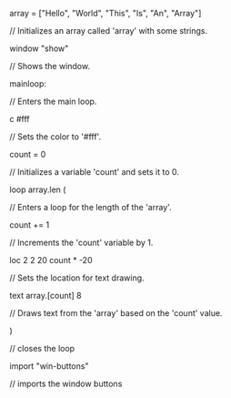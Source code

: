 array = ["Hello", "World", "This", "Is", "An", "Array"]

// Initializes an array called 'array' with some strings.

window "show"

// Shows the window.

mainloop:

// Enters the main loop.

c #fff

// Sets the color to '#fff'.

count = 0

// Initializes a variable 'count' and sets it to 0.

loop array.len (

// Enters a loop for the length of the 'array'.

count += 1

// Increments the 'count' variable by 1.

loc 2 2 20 count * -20

// Sets the location for text drawing.

text array.[count] 8

// Draws text from the 'array' based on the 'count' value.

)

// closes the loop

import "win-buttons"

// imports the window buttons
